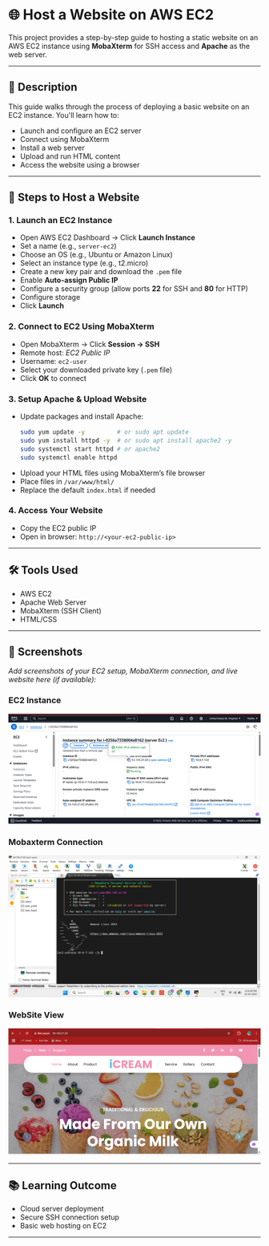 # 🌐 Host a Website on AWS EC2

This project provides a step-by-step guide to hosting a static website on an AWS EC2 instance using **MobaXterm** for SSH access and **Apache** as the web server.

---

## 📝 Description

This guide walks through the process of deploying a basic website on an EC2 instance. You'll learn how to:
- Launch and configure an EC2 server
- Connect using MobaXterm
- Install a web server
- Upload and run HTML content
- Access the website using a browser

---

## 🚀 Steps to Host a Website

### 1. Launch an EC2 Instance
- Open AWS EC2 Dashboard → Click **Launch Instance**
- Set a name (e.g., `server-ec2`)
- Choose an OS (e.g., Ubuntu or Amazon Linux)
- Select an instance type (e.g., t2.micro)
- Create a new key pair and download the `.pem` file
- Enable **Auto-assign Public IP**
- Configure a security group (allow ports **22** for SSH and **80** for HTTP)
- Configure storage
- Click **Launch**

### 2. Connect to EC2 Using MobaXterm
- Open MobaXterm → Click **Session → SSH**
- Remote host: *EC2 Public IP*
- Username: `ec2-user`
- Select your downloaded private key (`.pem` file)
- Click **OK** to connect

### 3. Setup Apache & Upload Website
- Update packages and install Apache:
  ```bash
  sudo yum update -y         # or sudo apt update
  sudo yum install httpd -y  # or sudo apt install apache2 -y
  sudo systemctl start httpd # or apache2
  sudo systemctl enable httpd
  ```
- Upload your HTML files using MobaXterm’s file browser
- Place files in `/var/www/html/`
- Replace the default `index.html` if needed

### 4. Access Your Website
- Copy the EC2 public IP
- Open in browser: `http://<your-ec2-public-ip>`

---

## 🛠 Tools Used
- AWS EC2
- Apache Web Server
- MobaXterm (SSH Client)
- HTML/CSS

---

## 📸 Screenshots
_Add screenshots of your EC2 setup, MobaXterm connection, and live website here (if available):_
### EC2 Instance
![EC2 Instance](https://github.com/SatyamadhuBusala/AWS_EC2/blob/main/Hosting%20Website%20in%20AWS%20EC2/img/ec2_ins.png)
### Mobaxterm Connection
![mobaxterm connection](https://github.com/SatyamadhuBusala/AWS_EC2/blob/main/Hosting%20Website%20in%20AWS%20EC2/img/mobaxterm%20connection.png)
### WebSite View
![Website View](https://github.com/SatyamadhuBusala/AWS_EC2/blob/main/Hosting%20Website%20in%20AWS%20EC2/img/website%20view.png)


---

## 📚 Learning Outcome
- Cloud server deployment
- Secure SSH connection setup
- Basic web hosting on EC2

---

